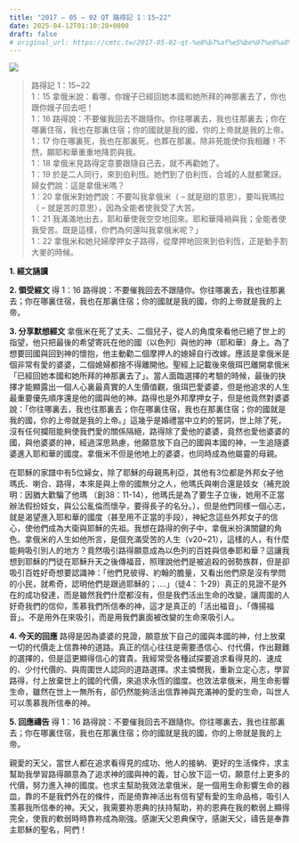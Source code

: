 ```yaml
---
title: "2017 – 05 – 02 QT 路得記 1：15~22"
date: 2025-04-12T01:10:28+0800
draft: false
# original_url: https://cmtc.tw/2017-05-02-qt-%e8%b7%af%e5%be%97%e8%a8%98-1%ef%bc%9a1522
---
```


![](/images/qt.jpg)
> 路得記 1：15\~22  
> 1：15 拿俄米說：看哪，你嫂子已經回她本國和她所拜的神那裏去了，你也跟你嫂子回去吧！  
> 1：16 路得說：不要催我回去不跟隨你。你往哪裏去，我也往那裏去；你在哪裏住宿，我也在那裏住宿；你的國就是我的國，你的上帝就是我的上帝。  
> 1：17 你在哪裏死，我也在那裏死，也葬在那裏。除非死能使你我相離！不然，願耶和華重重地降罰與我。  
> 1：18 拿俄米見路得定意要跟隨自己去，就不再勸她了。  
> 1：19 於是二人同行，來到伯利恆。她們到了伯利恆，合城的人就都驚訝。婦女們說：這是拿俄米嗎？  
> 1：20 拿俄米對她們說：不要叫我拿俄米（ – 就是甜的意思），要叫我瑪拉（ – 就是苦的意思），因為全能者使我受了大苦。  
> 1：21 我滿滿地出去，耶和華使我空空地回來。耶和華降禍與我；全能者使我受苦。既是這樣，你們為何還叫我拿俄米呢？」  
> 1：22 拿俄米和她兒婦摩押女子路得，從摩押地回來到伯利恆，正是動手割大麥的時候。

**1. 經文誦讀**

**2. 領受經文**
得 1：16 路得說：不要催我回去不跟隨你。你往哪裏去，我也往那裏去；你在哪裏住宿，我也在那裏住宿；你的國就是我的國，你的上帝就是我的上帝。

**3. 分享默想經文**
拿俄米在死了丈夫、二個兒子，從人的角度來看他已絕了世上的指望，他只把最後的希望寄託在他的國（以色列）與他的神（耶和華）身上。為了想要回國與回到神的懷抱，他主動勸二個摩押人的媳婦自行改嫁。應該是拿俄米是個非常有愛的婆婆，二個媳婦都捨不得離開他。聖經上記載後來俄珥巴離開拿俄米「已經回她本國和她所拜的神那裏去了」。當人面臨選擇的考驗的時候，最後的抉擇才能顯露出一個人心裏最真實的人生價值觀，俄珥巴愛婆婆，但是他追求的人生最重要優先順序還是他的國與他的神。路得也是外邦摩押女子，但是他竟然對婆婆說：「你往哪裏去，我也往那裏去；你在哪裏住宿，我也在那裏住宿；你的國就是我的國，你的上帝就是我的上帝。」這幾乎是婚禮當中立約的誓詞，世上除了死，沒有任何攔阻能夠使我們愛的關係隔絕，路得除了愛他的婆婆，竟然也愛他婆婆的國，與他婆婆的神，經過深思熟慮，他願意放下自己的國與本國的神，一生追隨婆婆進入耶和華的國度。拿俄米不但是他地上的婆婆，也同時成為他屬靈的母親。

在耶穌的家譜中有5位婦女，除了耶穌的母親馬利亞，其他有3位都是外邦女子他瑪氏、喇合、路得，本來是與上帝的國無分之人，他瑪氏與喇合還是妓女（補充說明：因猶大歡騙了他瑪 （創38：11-14），他瑪氏是為了要生子立後，她用不正當辦法假扮妓女，與公公亂倫而懷孕，要得長子的名分。），但是他們同樣一個心志，就是渴望進入耶和華的國度（甚至用不正當的手段），神紀念這些外邦女子的信心，使他們成為大衛與耶穌的先祖。我想在路得的例子中，拿俄米扮演關鍵的角色。拿俄米的人生如他所言，是個充滿受苦的人生（v20\~21），這樣的人，有什麼能夠吸引別人的地方？竟然吸引路得願意成為以色列的百姓與信奉耶和華？這讓我想到耶穌的門徒在耶穌升天之後傳福音，照理說他們是被追殺的弱勢族群，但是卻吸引百姓好奇想要認識神：「他們見彼得、約翰的膽量，又看出他們原是沒有學問的小民，就希奇，認明他們是跟過耶穌的；….」（徒4： 1-29）真正的見證不是外在的成功發達，而是雖然我們什麼都沒有，但是我們活出生命的改變，讓周圍的人好奇我們的信仰，羡慕我們所信奉的神，這才是真正的「活出福音」、「傳揚福音」。不是用外在來吸引，而是用我們裏面被改變的生命來吸引人。

**4. 今天的回應**
路得是因為婆婆的見證，願意放下自己的國與本國的神，付上放棄一切的代價走上信靠神的道路。真正的信心往往是需要憑信心、付代價，作出艱難的選擇的，但是這更顯得信心的寶貴。我經常受各種試探要追求看得見的、速成的、少付代價的、與周圍世人認同的道路選擇。求主憐憫我，重新立定心志，學習路得，付上放棄世上的國的代價，來追求永恆的國度。也效法拿俄米，用生命影響生命，雖然在世上一無所有，卻仍然能夠活出信靠神與充滿神的愛的生命，叫世人可以羡慕我所信奉的神。

**5. 回應禱告**
得 1：16 路得說：不要催我回去不跟隨你。你往哪裏去，我也往那裏去；你在哪裏住宿，我也在那裏住宿；你的國就是我的國，你的上帝就是我的上帝。

親愛的天父，當世人都在追求看得見的成功、他人的接納、更好的生活條件，求主幫助我學習路得願意為了追求神的國與神的義，甘心放下這一切，願意付上更多的代價，努力進入神的國度。也求主幫助我效法拿俄米，是一個用生命影響生命的器皿，靠的不是我們外在的條件，而是倚靠神活出有信有望有愛的生命品格，吸引人羡慕我所信奉的神。天父，我需要祢恩典的扶持幫助，祢的恩典在我的軟弱上顯得完全，使我的軟弱時時靠祢成為剛強。感謝天父恩典保守，感謝天父，禱告是奉靠主耶穌的聖名，阿們！
